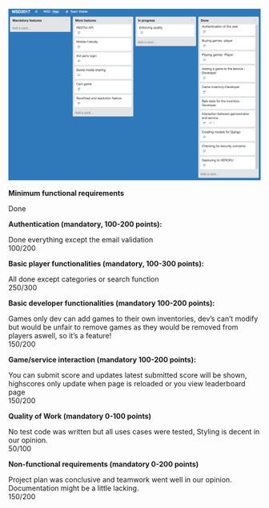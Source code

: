 ![backlog](images/backlog_final.png)

__Minimum functional requirements__

Done

__Authentication (mandatory, 100-200 points):__

Done everything except the email validation <br>
100/200


__Basic player functionalities (mandatory, 100-300 points):__

All done except categories or search function <br>
250/300

__Basic developer functionalities (mandatory 100-200 points):__

Games only dev can add games to their own inventories, dev’s can’t modify but would be unfair to remove games as they would be removed from players aswell, so it’s a feature! <br>
150/200

__Game/service interaction (mandatory 100-200 points):__


You can submit score and updates latest submitted score will be shown, highscores only update when page is reloaded or you view leaderboard page <br>
150/200

__Quality of Work (mandatory 0-100 points)__

No test code was written but all uses cases were tested, Styling is decent in our opinion. <br> 
50/100

__Non-functional requirements (mandatory 0-200 points)__

Project plan was conclusive and teamwork went well in our opinion. Documentation might be a little lacking. <br>
150/200
